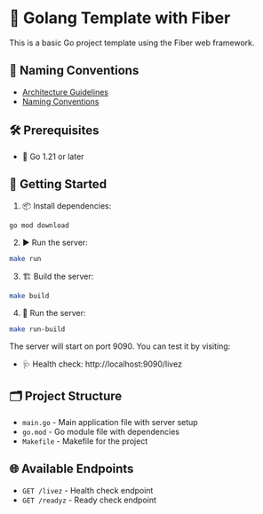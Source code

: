 # 🚀 Golang Template with Fiber

This is a basic Go project template using the Fiber web framework.

## 📛 Naming Conventions

- [Architecture Guidelines](./Architecture-guidelines.md)
- [Naming Conventions](./Naming-conventions.md)

## 🛠️ Prerequisites

- 🦫 Go 1.21 or later

## 🚦 Getting Started

1. 📦 Install dependencies:
```bash
go mod download
```

2. ▶️ Run the server:
```bash
make run
```

3. 🏗️ Build the server:
```bash
make build
```

4. 🚀 Run the server:
```bash
make run-build
```

The server will start on port 9090. You can test it by visiting:
- 🩺 Health check: http://localhost:9090/livez

## 🗂️ Project Structure

- `main.go` - Main application file with server setup
- `go.mod` - Go module file with dependencies
- `Makefile` - Makefile for the project

## 🌐 Available Endpoints

- `GET /livez` - Health check endpoint 
- `GET /readyz` - Ready check endpoint